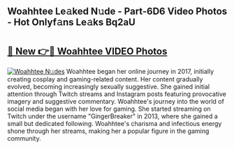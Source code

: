 ## Woahhtee Le𝚊ked N𝚞de - Part-6D6 Video Photos - Hot Onlyf𝚊ns Le𝚊ks Bq2aU

# <h2><a href="http://ac12297.deff.icu/?id=Woahhtee">🔗 New 👉🔴 Woahhtee VIDEO Photos</a></h2>

[![Woahhtee N𝚞des](https://i.imgur.com/rIISA9y.gif)](http://ac12297.deff.icu/?id=Woahhtee)
Woahhtee began her online journey in 2017, initially creating cosplay and gaming-related content. Her content gradually evolved, becoming increasingly sexually suggestive. She gained initial attention through Twitch streams and Instagram posts featuring provocative imagery and suggestive commentary. Woahhtee's journey into the world of social media began with her love for gaming. She started streaming on Twitch under the username "GingerBreaker" in 2013, where she gained a small but dedicated following. Woahhtee's charisma and infectious energy shone through her streams, making her a popular figure in the gaming community.
